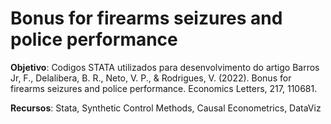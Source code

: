 # Bonus for firearms seizures and police performance

**Objetivo**: Codigos STATA utilizados para desenvolvimento do artigo
Barros Jr, F., Delalibera, B. R., Neto, V. P., & Rodrigues, V. (2022). Bonus for firearms seizures and police performance. Economics Letters, 217, 110681.

**Recursos**: Stata, Synthetic Control Methods, Causal Econometrics, DataViz
